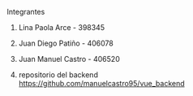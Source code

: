 Integrantes
1. Lina Paola Arce - 398345
2. Juan Diego Patiño - 406078
3. Juan Manuel Castro - 406520

4. repositorio del backend 
https://github.com/manuelcastro95/vue_backend
